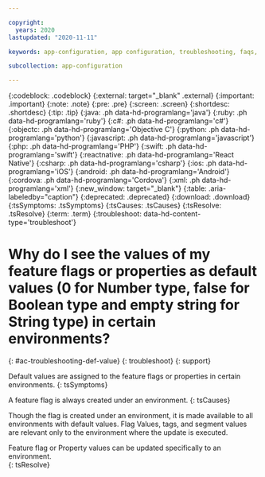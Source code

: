 ```yaml
---

copyright:
  years: 2020
lastupdated: "2020-11-11"

keywords: app-configuration, app configuration, troubleshooting, faqs, Frequently Asked Questions, question,

subcollection: app-configuration

---
```


{:codeblock: .codeblock}
{:external: target="_blank" .external}
{:important: .important}
{:note: .note}
{:pre: .pre}
{:screen: .screen}
{:shortdesc: .shortdesc}
{:tip: .tip}
{:java: .ph data-hd-programlang='java'}
{:ruby: .ph data-hd-programlang='ruby'}
{:c#: .ph data-hd-programlang='c#'}
{:objectc: .ph data-hd-programlang='Objective C'}
{:python: .ph data-hd-programlang='python'}
{:javascript: .ph data-hd-programlang='javascript'}
{:php: .ph data-hd-programlang='PHP'}
{:swift: .ph data-hd-programlang='swift'}
{:reactnative: .ph data-hd-programlang='React Native'}
{:csharp: .ph data-hd-programlang='csharp'}
{:ios: .ph data-hd-programlang='iOS'}
{:android: .ph data-hd-programlang='Android'}
{:cordova: .ph data-hd-programlang='Cordova'}
{:xml: .ph data-hd-programlang='xml'}
{:new_window: target="_blank"}
{:table: .aria-labeledby="caption"}
{:deprecated: .deprecated}
{:download: .download}
{:tsSymptoms: .tsSymptoms}
{:tsCauses: .tsCauses}
{:tsResolve: .tsResolve}
{:term: .term}
{:troubleshoot: data-hd-content-type='troubleshoot'}

# Why do I see the values of my feature flags or properties as default values (0 for Number type, false for Boolean type and empty string for String type) in certain environments?
{: #ac-troubleshooting-def-value}
{: troubleshoot}
{: support}



Default values are assigned to the feature flags or properties in certain environments.
{: tsSymptoms}


A feature flag is always created under an environment.
{: tsCauses}

Though the flag is created under an environment, it is made available to all environments with default values. Flag Values, tags, and segment values are relevant only to the environment where the update is executed.


Feature flag or Property values can be updated specifically to an environment.  
{: tsResolve}
